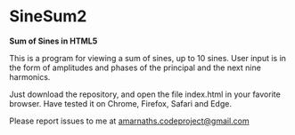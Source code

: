 # SineSum2
<b>Sum of Sines in HTML5</b>

This is a program for viewing a sum of sines, up to 10 sines. User input is in the form of amplitudes and phases of the principal and the next nine harmonics.

Just download the repository, and open the file index.html in your favorite browser. Have tested it on Chrome, Firefox, Safari and Edge. 

Please report issues to me at amarnaths.codeproject@gmail.com
